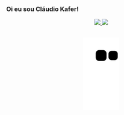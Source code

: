 ### Oi eu sou Cláudio Kafer!
<div align="center">
  <a href="https://github.com/ckafer">
  <img height="160em" src="https://github-readme-stats.vercel.app/api?username=ckafer&show_icons=false&theme=tokyonight&include_all_commits=true&count_private=true"/>
  <img height="160em" src="https://github-readme-stats.vercel.app/api/top-langs/?username=ckafer&layout=compact&langs_count=7&theme=tokyonight"/>
</div>

  ##
 
<div align="center">

  ![Snake animation](https://github.com/ckafer/ckafer/blob/output/github-contribution-grid-snake.svg)
 
</div>
